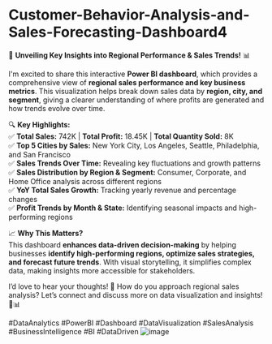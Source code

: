 # Customer-Behavior-Analysis-and-Sales-Forecasting-Dashboard4
🚀 **Unveiling Key Insights into Regional Performance & Sales Trends!** 📊  

I'm excited to share this interactive **Power BI dashboard**, which provides a comprehensive view of **regional sales performance and key business metrics**. This visualization helps break down sales data by **region, city, and segment**, giving a clearer understanding of where profits are generated and how trends evolve over time.  

🔍 **Key Highlights:**  
✅ **Total Sales:** 742K | **Total Profit:** 18.45K | **Total Quantity Sold:** 8K  
✅ **Top 5 Cities by Sales:** New York City, Los Angeles, Seattle, Philadelphia, and San Francisco  
✅ **Sales Trends Over Time:** Revealing key fluctuations and growth patterns  
✅ **Sales Distribution by Region & Segment:** Consumer, Corporate, and Home Office analysis across different regions  
✅ **YoY Total Sales Growth:** Tracking yearly revenue and percentage changes  
✅ **Profit Trends by Month & State:** Identifying seasonal impacts and high-performing regions  

📈 **Why This Matters?**  
This dashboard **enhances data-driven decision-making** by helping businesses **identify high-performing regions, optimize sales strategies, and forecast future trends**. With visual storytelling, it simplifies complex data, making insights more accessible for stakeholders.  

I’d love to hear your thoughts! 💬 How do you approach regional sales analysis? Let’s connect and discuss more on data visualization and insights! 🚀📊  

#DataAnalytics #PowerBI #Dashboard #DataVisualization #SalesAnalysis #BusinessIntelligence #BI #DataDriven
![image](https://github.com/user-attachments/assets/309a5fc1-db73-45ce-80ec-0c6b21f6856f)
